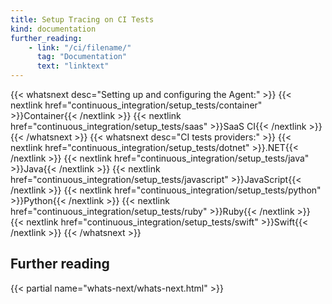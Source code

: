 ```yaml
---
title: Setup Tracing on CI Tests
kind: documentation
further_reading:
    - link: "/ci/filename/"
      tag: "Documentation"
      text: "linktext"
---
```


{{< whatsnext desc="Setting up and configuring the Agent:" >}}
    {{< nextlink href="continuous_integration/setup_tests/container" >}}Container{{< /nextlink >}}
    {{< nextlink href="continuous_integration/setup_tests/saas" >}}SaaS CI{{< /nextlink >}}
{{< /whatsnext >}}
{{< whatsnext desc="CI tests providers:" >}}
    {{< nextlink href="continuous_integration/setup_tests/dotnet" >}}.NET{{< /nextlink >}}
    {{< nextlink href="continuous_integration/setup_tests/java" >}}Java{{< /nextlink >}}
    {{< nextlink href="continuous_integration/setup_tests/javascript" >}}JavaScript{{< /nextlink >}}
    {{< nextlink href="continuous_integration/setup_tests/python" >}}Python{{< /nextlink >}}
    {{< nextlink href="continuous_integration/setup_tests/ruby" >}}Ruby{{< /nextlink >}}
    {{< nextlink href="continuous_integration/setup_tests/swift" >}}Swift{{< /nextlink >}}
{{< /whatsnext >}}

## Further reading

{{< partial name="whats-next/whats-next.html" >}}

